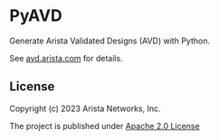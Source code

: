 <!--
  ~ Copyright (c) 2023-2024 Arista Networks, Inc.
  ~ Use of this source code is governed by the Apache License 2.0
  ~ that can be found in the LICENSE file.
  -->

# PyAVD

Generate Arista Validated Designs (AVD) with Python.

See [avd.arista.com](https://avd.arista.com/stable/docs/pyavd.html) for details.

## License

Copyright (c) 2023 Arista Networks, Inc.

The project is published under [Apache 2.0 License](https://github.com/aristanetworks/ansible-avd/blob/devel/ansible_collections/arista/avd/LICENSE)

